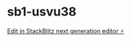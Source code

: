 # sb1-usvu38

[Edit in StackBlitz next generation editor ⚡️](https://stackblitz.com/~/github.com/siamcomm/sb1-usvu38)